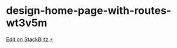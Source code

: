 # design-home-page-with-routes-wt3v5m

[Edit on StackBlitz ⚡️](https://stackblitz.com/edit/design-home-page-with-routes-wt3v5m)